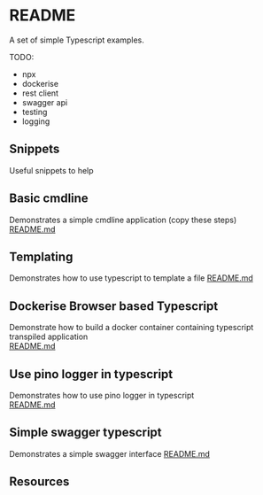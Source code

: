 # README
A set of simple Typescript examples. 

TODO:
* npx
* dockerise
* rest client
* swagger api
* testing 
* logging

## Snippets
Useful snippets to help


## Basic cmdline 
Demonstrates a simple cmdline application (copy these steps)  
[README.md](./01_basic_cmdline/README.md)  

## Templating
Demonstrates how to use typescript to template a file
[README.md](./02_templating/README.md)  

## Dockerise Browser based Typescript
Demonstrate how to build a docker container containing typescript transpiled application  
[README.md](./06_dockerise_browser_typescript/README.md)  

## Use pino logger in typescript
Demonstrates how to use pino logger in typescript  
[README.md](./08_pino_logger/README.md)  

## Simple swagger typescript
Demonstrates a simple swagger interface 
[README.md](./11_simple_swagger/README.md) 


## Resources


